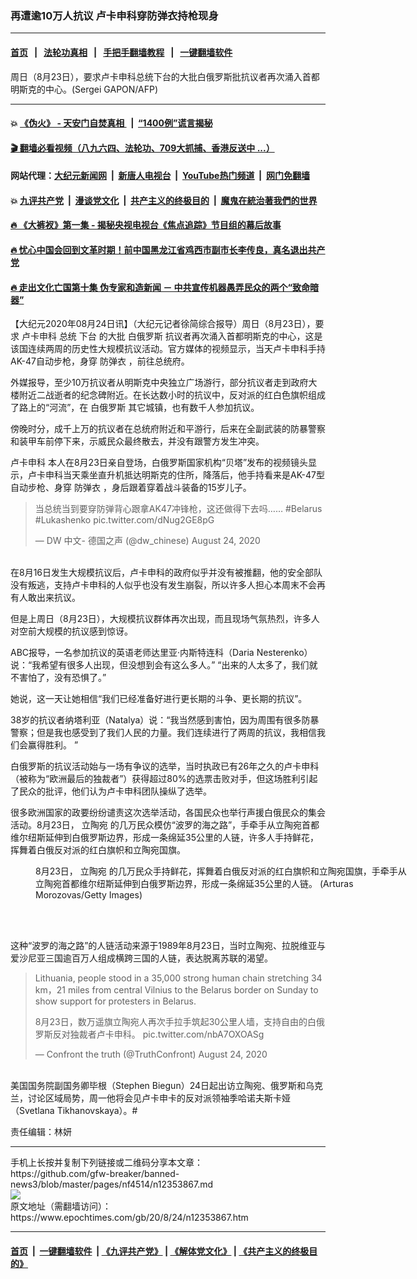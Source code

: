 ### 再遭逾10万人抗议 卢卡申科穿防弹衣持枪现身
------------------------

#### [首页](https://github.com/gfw-breaker/banned-news3/blob/master/README.md) &nbsp;&nbsp;|&nbsp;&nbsp; [法轮功真相](https://github.com/begood0513/basic/blob/master/README.md)  &nbsp;&nbsp;|&nbsp;&nbsp; [手把手翻墙教程](https://github.com/gfw-breaker/guides/wiki)  &nbsp;&nbsp;|&nbsp;&nbsp; [一键翻墙软件](https://github.com/gfw-breaker/nogfw/blob/master/README.md)  



<div><img alt="" class="attachment-djy_600_400 size-djy_600_400 wp-post-image" src="https://i.epochtimes.com/assets/uploads/2020/08/GettyImages-1228171922-600x400.jpg"/>
<div class="caption">
 周日（8月23日），要求卢卡申科总统下台的大批白俄罗斯批抗议者再次涌入首都明斯克的中心。(Sergei GAPON/AFP)
</div></div><hr/>

#### 💥 [《伪火》 - 天安门自焚真相 ](http://141.164.51.119:10000/videos/blog/weihuo.html)&nbsp; |&nbsp; [“1400例”谎言揭秘  ](http://141.164.51.119:10000/videos/blog/jiexi1400.html)

#### [ 🎬  翻墙必看视频（八九六四、法轮功、709大抓捕、香港反送中 ...）](https://github.com/gfw-breaker/links/blob/master/banned.md)

#### 网站代理：[大纪元新闻网](http://167.172.10.89:10080/gb/) &nbsp;|&nbsp; [新唐人电视台](http://167.172.10.89:8808/gb/)  &nbsp;|&nbsp; [YouTube热门频道](http://158.247.203.241/youtube.html) &nbsp;|&nbsp; [网门免翻墙](http://158.247.203.241:11000/show.aspx?name=ogHome)

#### 💥 [九评共产党](http://141.164.51.119:10000/videos/res/jiuping/)&nbsp; |&nbsp; [漫谈党文化](http://141.164.51.119:10000/videos/res/mtdwh/)&nbsp; |&nbsp; [共产主义的终极目的](http://141.164.51.119:10000/videos/res/zjmd/)&nbsp; |&nbsp; [魔鬼在統治著我們的世界](http://141.164.51.119:10000/videos/res/TheSpecter/)  

#### [ 🔥  《大裤衩》第一集 - 揭秘央视电视台《焦点追踪》节目组的幕后故事](http://141.164.51.119:10000/videos/news/../res/big-shorts/index.html)

#### [ 🔥  忧心中国会回到文革时期！前中国黑龙江省鸡西市副市长李传良，真名退出共产党](http://141.164.51.119:10000/videos/news/quit01.html)

#### [ 🔥  走出文化亡国第十集 伪专家和造新闻 － 中共宣传机器愚弄民众的两个“致命暗器”](http://141.164.51.119:10000/videos/news/../res/zcwhwg/index.html)

<div><p>
 【大纪元2020年08月24日讯】（大纪元记者徐简综合报导）周日（8月23日），要求
 <ok href="https://www.epochtimes.com/gb/tag/%E5%8D%A2%E5%8D%A1%E7%94%B3%E7%A7%91.html">
  卢卡申科
 </ok>
 总统
 <ok href="https://www.epochtimes.com/gb/tag/%E4%B8%8B%E5%8F%B0.html">
  下台
 </ok>
 的大批
 <ok href="https://www.epochtimes.com/gb/tag/%E7%99%BD%E4%BF%84%E7%BD%97%E6%96%AF.html">
  白俄罗斯
 </ok>
 抗议者再次涌入首都明斯克的中心，这是该国连续两周的历史性大规模抗议活动。官方媒体的视频显示，当天卢卡申科手持AK-47自动步枪，身穿
 <ok href="https://www.epochtimes.com/gb/tag/%E9%98%B2%E5%BC%B9%E8%A1%A3.html">
  防弹衣
 </ok>
 ，前往总统府。
</p>
<p>
 外媒报导，至少10万抗议者从明斯克中央独立广场游行，部分抗议者走到政府大楼附近二战逝者的纪念碑附近。在长达数小时的抗议中，反对派的红白色旗帜组成了路上的“河流”，在
 <ok href="https://www.epochtimes.com/gb/tag/%E7%99%BD%E4%BF%84%E7%BD%97%E6%96%AF.html">
  白俄罗斯
 </ok>
 其它城镇，也有数千人参加抗议。
</p>
<p>
 傍晚时分，成千上万的抗议者在总统府附近和平游行，后来在全副武装的防暴警察和装甲车前停下来，示威民众最终散去，并没有跟警方发生冲突。
</p>
<p>
 <ok href="https://www.epochtimes.com/gb/tag/%E5%8D%A2%E5%8D%A1%E7%94%B3%E7%A7%91.html">
  卢卡申科
 </ok>
 本人在8月23日亲自登场，白俄罗斯国家机构“贝塔”发布的视频镜头显示，卢卡申科当天乘坐直升机抵达明斯克的住所，降落后，他手持看来是AK-47型自动步枪、身穿
 <ok href="https://www.epochtimes.com/gb/tag/%E9%98%B2%E5%BC%B9%E8%A1%A3.html">
  防弹衣
 </ok>
 ，身后跟着穿着战斗装备的15岁儿子。
</p>
<blockquote class="twitter-tweet">
 <p dir="ltr" lang="zh">
  当总统当到要穿防弹背心跟拿AK47冲锋枪，这还做得下去吗……
  <ok href="https://twitter.com/hashtag/Belarus?src=hash&amp;ref_src=twsrc%5Etfw">
   #Belarus
  </ok>
  <ok href="https://twitter.com/hashtag/Lukashenko?src=hash&amp;ref_src=twsrc%5Etfw">
   #Lukashenko
  </ok>
  <ok href="https://t.co/dNug2GE8pG">
   pic.twitter.com/dNug2GE8pG
  </ok>
 </p>
 <p>
  — DW 中文- 德国之声 (@dw_chinese)
  <ok href="https://twitter.com/dw_chinese/status/1297842587328327680?ref_src=twsrc%5Etfw">
   August 24, 2020
  </ok>
 </p>
</blockquote>
<p>
 <br/>
 在8月16日发生大规模抗议后，卢卡申科的政府似乎并没有被推翻，他的安全部队没有叛逃，支持卢卡申科的人似乎也没有发生崩裂，所以许多人担心本周末不会再有人敢出来抗议。
</p>
<p>
 但是上周日（8月23日），大规模抗议群体再次出现，而且现场气氛热烈，许多人对空前大规模的抗议感到惊讶。
</p>
<p>
 ABC报导，一名参加抗议的英语老师达里亚·内斯特连科（Daria Nesterenko）说：“我希望有很多人出现，但没想到会有这么多人。” “出来的人太多了，我们就不害怕了，没有恐惧了。”
</p>
<p>
 她说，这一天让她相信“我们已经准备好进行更长期的斗争、更长期的抗议”。
</p>
<p>
 38岁的抗议者纳塔利亚（Natalya）说：“我当然感到害怕，因为周围有很多防暴警察；但是我也感受到了我们人民的力量。我们连续进行了两周的抗议，我相信我们会赢得胜利。 ”
</p>
<p>
 白俄罗斯的抗议活动始与一场有争议的选举，当时执政已有26年之久的卢卡申科（被称为“欧洲最后的独裁者”）获得超过80%的选票击败对手，但这场胜利引起了民众的批评，他们认为卢卡申科团队操纵了选举。
</p>
<p>
 很多欧洲国家的政要纷纷谴责这次选举活动，各国民众也举行声援白俄民众的集会活动。8月23日，
 <ok href="https://www.epochtimes.com/gb/tag/%E7%AB%8B%E9%99%B6%E5%AE%9B.html">
  立陶宛
 </ok>
 的几万民众模仿“波罗的海之路”，手牵手从立陶宛首都维尔纽斯延伸到白俄罗斯边界，形成一条绵延35公里的人链，许多人手持鲜花，挥舞着白俄反对派的红白旗帜和立陶宛国旗。
</p>
<figure class="wp-caption aligncenter" id="attachment_12353894" style="width: 600px">
 <ok href="https://i.epochtimes.com/assets/uploads/2020/08/GettyImages-1228172868.jpg">
  <img alt="" class="wp-image-12353894 size-large" src="https://i.epochtimes.com/assets/uploads/2020/08/GettyImages-1228172868-600x400.jpg"/>
 </ok>
 <br/><figcaption class="wp-caption-text">
  8月23日，
  <ok href="https://www.epochtimes.com/gb/tag/%E7%AB%8B%E9%99%B6%E5%AE%9B.html">
   立陶宛
  </ok>
  的几万民众手持鲜花，挥舞着白俄反对派的红白旗帜和立陶宛国旗，手牵手从立陶宛首都维尔纽斯延伸到白俄罗斯边界，形成一条绵延35公里的人链。 (Arturas Morozovas/Getty Images)
 </figcaption><br/>
</figure><br/>
<p>
 这种“波罗的海之路”的人链活动来源于1989年8月23日，当时立陶宛、拉脱维亚与爱沙尼亚三国逾百万人组成横跨三国的人链，表达脱离苏联的渴望。
</p>
<blockquote class="twitter-tweet">
 <p dir="ltr" lang="ja">
  Lithuania, people stood in a 35,000 strong human chain stretching 34 km，21 miles from central Vilnius to the Belarus border on Sunday to show support for protesters in Belarus.
 </p>
 <p>
  8月23日，数万遥旗立陶宛人再次手拉手筑起30公里人墙，支持自由的白俄罗斯反对独裁者卢卡申科。
  <ok href="https://t.co/nbA7OXOASg">
   pic.twitter.com/nbA7OXOASg
  </ok>
 </p>
 <p>
  — Confront the truth (@TruthConfront)
  <ok href="https://twitter.com/TruthConfront/status/1297737331743449088?ref_src=twsrc%5Etfw">
   August 24, 2020
  </ok>
 </p>
</blockquote>
<p>
 <br/>
 美国国务院副国务卿毕根（Stephen Biegun）24日起出访立陶宛、俄罗斯和乌克兰，讨论区域局势，周一他将会见卢卡申卡的反对派领袖季哈诺夫斯卡娅（Svetlana Tikhanovskaya）。#
</p>
<p>
 责任编辑：林妍
</p>
</div>
<hr/>
手机上长按并复制下列链接或二维码分享本文章：<br/>
https://github.com/gfw-breaker/banned-news3/blob/master/pages/nf4514/n12353867.md <br/>
<a href='https://github.com/gfw-breaker/banned-news3/blob/master/pages/nf4514/n12353867.md'><img src='https://github.com/gfw-breaker/banned-news3/blob/master/pages/nf4514/n12353867.md.png'/></a> <br/>
原文地址（需翻墙访问）：https://www.epochtimes.com/gb/20/8/24/n12353867.htm


------------------------
#### [首页](https://github.com/gfw-breaker/banned-news3/blob/master/README.md) &nbsp;|&nbsp; [一键翻墙软件](https://github.com/gfw-breaker/nogfw/blob/master/README.md) &nbsp;| [《九评共产党》](https://github.com/gfw-breaker/9ping.md/blob/master/README.md#九评之一评共产党是什么) | [《解体党文化》](https://github.com/gfw-breaker/jtdwh.md/blob/master/README.md) | [《共产主义的终极目的》](https://github.com/gfw-breaker/gczydzjmd.md/blob/master/README.md)


<img src='http://gfw-breaker.win/banned-news3/pages/nf4514/n12353867.md' width='0px' height='0px'/>